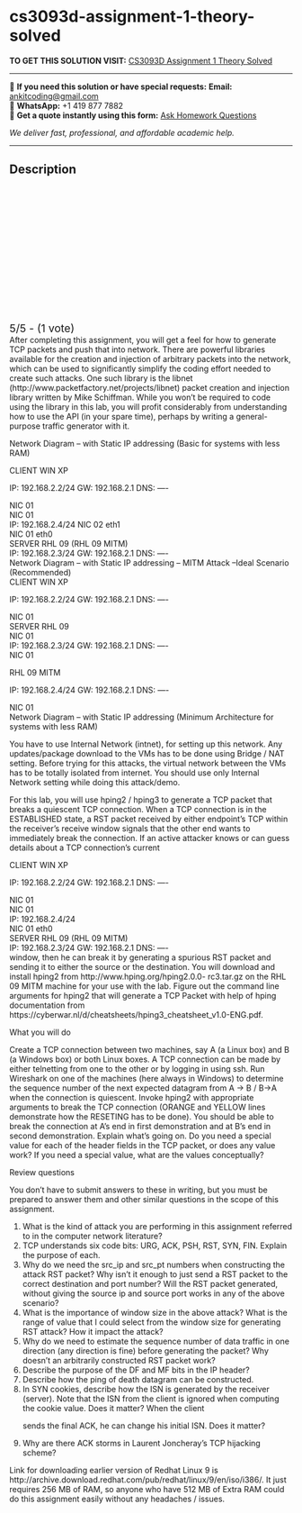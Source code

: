 # cs3093d-assignment-1-theory-solved
**TO GET THIS SOLUTION VISIT:** [CS3093D Assignment 1 Theory Solved](https://www.ankitcodinghub.com/product/cs3093d-assignment-1-theory-solved/)


---

📩 **If you need this solution or have special requests:** **Email:** ankitcoding@gmail.com  
📱 **WhatsApp:** +1 419 877 7882  
📄 **Get a quote instantly using this form:** [Ask Homework Questions](https://www.ankitcodinghub.com/services/ask-homework-questions/)

*We deliver fast, professional, and affordable academic help.*

---

<h2>Description</h2>



<div class="kk-star-ratings kksr-auto kksr-align-center kksr-valign-top" data-payload="{&quot;align&quot;:&quot;center&quot;,&quot;id&quot;:&quot;97381&quot;,&quot;slug&quot;:&quot;default&quot;,&quot;valign&quot;:&quot;top&quot;,&quot;ignore&quot;:&quot;&quot;,&quot;reference&quot;:&quot;auto&quot;,&quot;class&quot;:&quot;&quot;,&quot;count&quot;:&quot;1&quot;,&quot;legendonly&quot;:&quot;&quot;,&quot;readonly&quot;:&quot;&quot;,&quot;score&quot;:&quot;5&quot;,&quot;starsonly&quot;:&quot;&quot;,&quot;best&quot;:&quot;5&quot;,&quot;gap&quot;:&quot;4&quot;,&quot;greet&quot;:&quot;Rate this product&quot;,&quot;legend&quot;:&quot;5\/5 - (1 vote)&quot;,&quot;size&quot;:&quot;24&quot;,&quot;title&quot;:&quot;CS3093D Assignment 1 Theory Solved&quot;,&quot;width&quot;:&quot;138&quot;,&quot;_legend&quot;:&quot;{score}\/{best} - ({count} {votes})&quot;,&quot;font_factor&quot;:&quot;1.25&quot;}">

<div class="kksr-stars">

<div class="kksr-stars-inactive">
            <div class="kksr-star" data-star="1" style="padding-right: 4px">


<div class="kksr-icon" style="width: 24px; height: 24px;"></div>
        </div>
            <div class="kksr-star" data-star="2" style="padding-right: 4px">


<div class="kksr-icon" style="width: 24px; height: 24px;"></div>
        </div>
            <div class="kksr-star" data-star="3" style="padding-right: 4px">


<div class="kksr-icon" style="width: 24px; height: 24px;"></div>
        </div>
            <div class="kksr-star" data-star="4" style="padding-right: 4px">


<div class="kksr-icon" style="width: 24px; height: 24px;"></div>
        </div>
            <div class="kksr-star" data-star="5" style="padding-right: 4px">


<div class="kksr-icon" style="width: 24px; height: 24px;"></div>
        </div>
    </div>

<div class="kksr-stars-active" style="width: 138px;">
            <div class="kksr-star" style="padding-right: 4px">


<div class="kksr-icon" style="width: 24px; height: 24px;"></div>
        </div>
            <div class="kksr-star" style="padding-right: 4px">


<div class="kksr-icon" style="width: 24px; height: 24px;"></div>
        </div>
            <div class="kksr-star" style="padding-right: 4px">


<div class="kksr-icon" style="width: 24px; height: 24px;"></div>
        </div>
            <div class="kksr-star" style="padding-right: 4px">


<div class="kksr-icon" style="width: 24px; height: 24px;"></div>
        </div>
            <div class="kksr-star" style="padding-right: 4px">


<div class="kksr-icon" style="width: 24px; height: 24px;"></div>
        </div>
    </div>
</div>


<div class="kksr-legend" style="font-size: 19.2px;">
            5/5 - (1 vote)    </div>
    </div>
<div class="page" title="Page 1">
<div class="layoutArea">
<div class="column">
After completing this assignment, you will get a feel for how to generate TCP packets and push that into network. There are powerful libraries available for the creation and injection of arbitrary packets into the network, which can be used to significantly simplify the coding effort needed to create such attacks. One such library is the libnet (http://www.packetfactory.net/projects/libnet) packet creation and injection library written by Mike Schiffman. While you won’t be required to code using the library in this lab, you will profit considerably from understanding how to use the API (in your spare time), perhaps by writing a general-purpose traffic generator with it.

Network Diagram – with Static IP addressing (Basic for systems with less RAM)

</div>
</div>
<div class="section">
<div class="section">
<div class="layoutArea">
<div class="column">
CLIENT WIN XP

IP: 192.168.2.2/24 GW: 192.168.2.1 DNS: —-

</div>
<div class="column">
NIC 01

</div>
</div>
<div class="layoutArea">
<div class="column">
NIC 01

</div>
</div>
</div>
<div class="section">
<div class="layoutArea">
<div class="column">
IP: 192.168.2.4/24 NIC 02 eth1

</div>
</div>
<div class="layoutArea">
<div class="column">
NIC 01 eth0

</div>
<div class="column">
SERVER RHL 09 (RHL 09 MITM)

</div>
</div>
<div class="layoutArea">
<div class="column">
IP: 192.168.2.3/24 GW: 192.168.2.1 DNS: —-

</div>
</div>
</div>
</div>
</div>
<div class="page" title="Page 2">
<div class="layoutArea">
<div class="column">
Network Diagram – with Static IP addressing – MITM Attack –Ideal Scenario (Recommended)

</div>
</div>
<div class="section">
<div class="layoutArea">
<div class="column">
CLIENT WIN XP

IP: 192.168.2.2/24 GW: 192.168.2.1 DNS: —-

</div>
<div class="column">
NIC 01

</div>
</div>
<div class="layoutArea">
<div class="column">
SERVER RHL 09

</div>
</div>
<div class="layoutArea">
<div class="column">
NIC 01

</div>
</div>
<div class="layoutArea">
<div class="column">
IP: 192.168.2.3/24 GW: 192.168.2.1 DNS: —-

</div>
</div>
<div class="layoutArea">
<div class="column">
NIC 01

RHL 09 MITM

IP: 192.168.2.4/24 GW: 192.168.2.1 DNS: —-

</div>
</div>
<div class="layoutArea">
<div class="column">
NIC 01

</div>
</div>
</div>
<div class="layoutArea">
<div class="column">
Network Diagram – with Static IP addressing (Minimum Architecture for systems with less RAM)

You have to use Internal Network (intnet), for setting up this network. Any updates/package download to the VMs has to be done using Bridge / NAT setting. Before trying for this attacks, the virtual network between the VMs has to be totally isolated from internet. You should use only Internal Network setting while doing this attack/demo.

For this lab, you will use hping2 / hping3 to generate a TCP packet that breaks a quiescent TCP connection. When a TCP connection is in the ESTABLISHED state, a RST packet received by either endpoint’s TCP within the receiver’s receive window signals that the other end wants to immediately break the connection. If an active attacker knows or can guess details about a TCP connection’s current

</div>
</div>
<div class="section">
<div class="section">
<div class="layoutArea">
<div class="column">
CLIENT WIN XP

IP: 192.168.2.2/24 GW: 192.168.2.1 DNS: —-

</div>
<div class="column">
NIC 01

</div>
</div>
<div class="layoutArea">
<div class="column">
NIC 01

</div>
</div>
</div>
<div class="section">
<div class="layoutArea">
<div class="column">
IP: 192.168.2.4/24

</div>
</div>
<div class="layoutArea">
<div class="column">
NIC 01 eth0

</div>
<div class="column">
SERVER RHL 09 (RHL 09 MITM)

</div>
</div>
<div class="layoutArea">
<div class="column">
IP: 192.168.2.3/24 GW: 192.168.2.1 DNS: —-

</div>
</div>
</div>
</div>
</div>
<div class="page" title="Page 3">
<div class="layoutArea">
<div class="column">
window, then he can break it by generating a spurious RST packet and sending it to either the source or the destination. You will download and install hping2 from http://www.hping.org/hping2.0.0- rc3.tar.gz on the RHL 09 MITM machine for your use with the lab. Figure out the command line arguments for hping2 that will generate a TCP Packet with help of hping documentation from https://cyberwar.nl/d/cheatsheets/hping3_cheatsheet_v1.0-ENG.pdf.

What you will do

Create a TCP connection between two machines, say A (a Linux box) and B (a Windows box) or both Linux boxes. A TCP connection can be made by either telnetting from one to the other or by logging in using ssh. Run Wireshark on one of the machines (here always in Windows) to determine the sequence number of the next expected datagram from A -&gt; B / B-&gt;A when the connection is quiescent. Invoke hping2 with appropriate arguments to break the TCP connection (ORANGE and YELLOW lines demonstrate how the RESETING has to be done). You should be able to break the connection at A’s end in first demonstration and at B’s end in second demonstration. Explain what’s going on. Do you need a special value for each of the header fields in the TCP packet, or does any value work? If you need a special value, what are the values conceptually?

Review questions

You don’t have to submit answers to these in writing, but you must be prepared to answer them and other similar questions in the scope of this assignment.

<ol>
<li>What is the kind of attack you are performing in this assignment referred to in the computer network literature?</li>
<li>TCP understands six code bits: URG, ACK, PSH, RST, SYN, FIN. Explain the purpose of each.</li>
<li>Why do we need the src_ip and src_pt numbers when constructing the attack RST packet? Why isn’t it enough to just send a RST packet to the correct destination and port number? Will the RST packet generated, without giving the source ip and source port works in any of the above
scenario?
</li>
<li>What is the importance of window size in the above attack? What is the range of value that I
could select from the window size for generating RST attack? How it impact the attack?
</li>
<li>Why do we need to estimate the sequence number of data traffic in one direction (any direction is fine) before generating the packet? Why doesn’t an arbitrarily constructed RST
packet work?
</li>
<li>Describe the purpose of the DF and MF bits in the IP header?</li>
<li>Describe how the ping of death datagram can be constructed.</li>
<li>In SYN cookies, describe how the ISN is generated by the receiver (server). Note that the ISN
from the client is ignored when computing the cookie value. Does it matter? When the client

sends the final ACK, he can change his initial ISN. Does it matter?
</li>
<li>Why are there ACK storms in Laurent Joncheray’s TCP hijacking scheme?</li>
</ol>
Link for downloading earlier version of Redhat Linux 9 is http://archive.download.redhat.com/pub/redhat/linux/9/en/iso/i386/. It just requires 256 MB of RAM, so anyone who have 512 MB of Extra RAM could do this assignment easily without any headaches / issues.

</div>
</div>
</div>
